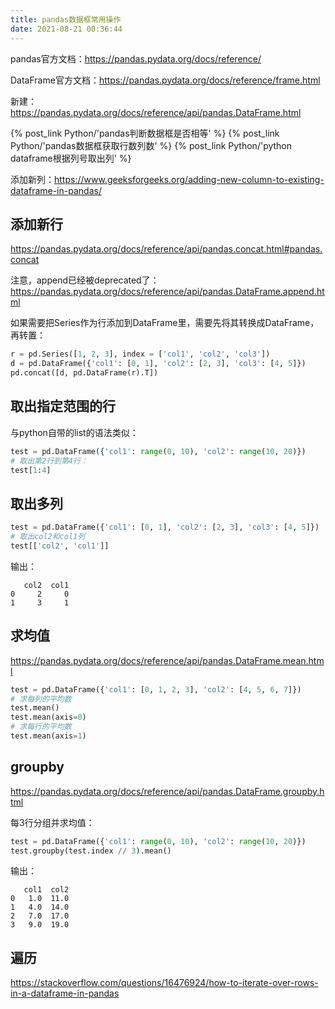 ```yaml
---
title: pandas数据框常用操作
date: 2021-08-21 00:36:44
---
```


pandas官方文档：<https://pandas.pydata.org/docs/reference/>

DataFrame官方文档：<https://pandas.pydata.org/docs/reference/frame.html>

新建：<https://pandas.pydata.org/docs/reference/api/pandas.DataFrame.html>

{% post_link Python/'pandas判断数据框是否相等' %}
{% post_link Python/'pandas数据框获取行数列数' %}
{% post_link Python/'python dataframe根据列号取出列' %}

添加新列：<https://www.geeksforgeeks.org/adding-new-column-to-existing-dataframe-in-pandas/>

## 添加新行

<https://pandas.pydata.org/docs/reference/api/pandas.concat.html#pandas.concat>

注意，append已经被deprecated了：<https://pandas.pydata.org/docs/reference/api/pandas.DataFrame.append.html>

如果需要把Series作为行添加到DataFrame里，需要先将其转换成DataFrame，再转置：

```py
r = pd.Series([1, 2, 3], index = ['col1', 'col2', 'col3'])
d = pd.DataFrame({'col1': [0, 1], 'col2': [2, 3], 'col3': [4, 5]})
pd.concat([d, pd.DataFrame(r).T])
```

## 取出指定范围的行

与python自带的list的语法类似：

```py
test = pd.DataFrame({'col1': range(0, 10), 'col2': range(10, 20)})
# 取出第2行到第4行：
test[1:4]
```

## 取出多列

```py
test = pd.DataFrame({'col1': [0, 1], 'col2': [2, 3], 'col3': [4, 5]})
# 取出col2和col1列
test[['col2', 'col1']]
```

输出：

```text
   col2  col1
0     2     0
1     3     1
```

## 求均值

<https://pandas.pydata.org/docs/reference/api/pandas.DataFrame.mean.html>

```py
test = pd.DataFrame({'col1': [0, 1, 2, 3], 'col2': [4, 5, 6, 7]})
# 求每列的平均数
test.mean()
test.mean(axis=0)
# 求每行的平均数
test.mean(axis=1)
```

## groupby

<https://pandas.pydata.org/docs/reference/api/pandas.DataFrame.groupby.html>

每3行分组并求均值：

```py
test = pd.DataFrame({'col1': range(0, 10), 'col2': range(10, 20)})
test.groupby(test.index // 3).mean()
```

输出：

```text
   col1  col2
0   1.0  11.0
1   4.0  14.0
2   7.0  17.0
3   9.0  19.0
```

## 遍历

<https://stackoverflow.com/questions/16476924/how-to-iterate-over-rows-in-a-dataframe-in-pandas>
